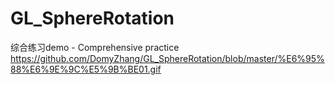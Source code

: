 # GL_SphereRotation
综合练习demo - Comprehensive practice 
https://github.com/DomyZhang/GL_SphereRotation/blob/master/%E6%95%88%E6%9E%9C%E5%9B%BE01.gif
